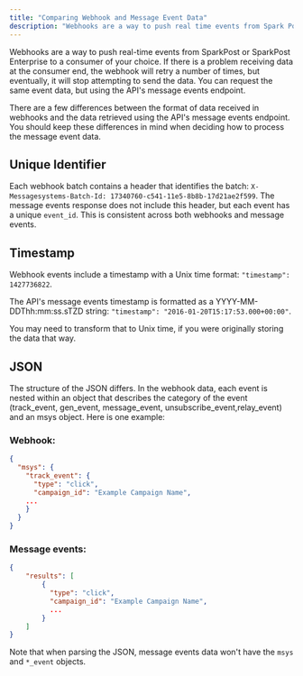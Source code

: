 ```yaml
---
title: "Comparing Webhook and Message Event Data"
description: "Webhooks are a way to push real time events from Spark Post or Spark Post Elite to a consumer of your choice If there is a problem receiving data at the consumer end the webhook will retry a number of times but eventually it will stop attempting to send the..."
---
```


Webhooks are a way to push real-time events from SparkPost or SparkPost Enterprise to a consumer of your choice. If there is a problem receiving data at the consumer end, the webhook will retry a number of times, but eventually, it will stop attempting to send the data. You can request the same event data, but using the API's message events endpoint.

There are a few differences between the format of data received in webhooks and the data retrieved using the API's message events endpoint. You should keep these differences in mind when deciding how to process the message event data.

## Unique Identifier

Each webhook batch contains a header that identifies the batch:
`X-Messagesystems-Batch-Id: 17340760-c541-11e5-8b8b-17d21ae2f599`.
The message events response does not include this header, but each event has a unique `event_id`. This is consistent across both webhooks and message events. 

## Timestamp

Webhook events include a timestamp with a Unix time format: `"timestamp": 1427736822`.

The API's message events timestamp is formatted as a YYYY-MM-DDThh:mm:ss.sTZD string:
`"timestamp": "2016-01-20T15:17:53.000+00:00"`.

You may need to transform that to Unix time, if you were originally storing the data that way.

 ## JSON

The structure of the JSON differs. In the webhook data, each event is nested within an object that describes the category of the event (track_event, gen_event, message_event, unsubscribe_event,relay_event) and an msys object. Here is one example:

### Webhook:

```json
{
  "msys": {
    "track_event": {
      "type": "click",
      "campaign_id": "Example Campaign Name",
    ...
    }
  }
}
```

### Message events:

```json
{
    "results": [
        {
          "type": "click",
          "campaign_id": "Example Campaign Name",
          ...
        }
    ]
}
```

Note that when parsing the JSON, message events data won't have the `msys` and `*_event` objects.
